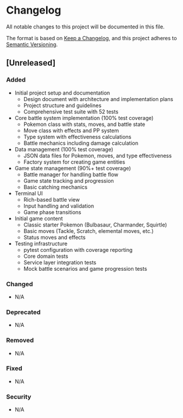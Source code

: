 # Changelog

All notable changes to this project will be documented in this file.

The format is based on [Keep a Changelog](https://keepachangelog.com/en/1.0.0/),
and this project adheres to [Semantic Versioning](https://semver.org/spec/v2.0.0.html).

## [Unreleased]

### Added
- Initial project setup and documentation
  - Design document with architecture and implementation plans
  - Project structure and guidelines
  - Comprehensive test suite with 52 tests
- Core battle system implementation (100% test coverage)
  - Pokemon class with stats, moves, and battle state
  - Move class with effects and PP system
  - Type system with effectiveness calculations
  - Battle mechanics including damage calculation
- Data management (100% test coverage)
  - JSON data files for Pokemon, moves, and type effectiveness
  - Factory system for creating game entities
- Game state management (90%+ test coverage)
  - Battle manager for handling battle flow
  - Game state tracking and progression
  - Basic catching mechanics
- Terminal UI
  - Rich-based battle view
  - Input handling and validation
  - Game phase transitions
- Initial game content
  - Classic starter Pokemon (Bulbasaur, Charmander, Squirtle)
  - Basic moves (Tackle, Scratch, elemental moves, etc.)
  - Status moves and effects
- Testing infrastructure
  - pytest configuration with coverage reporting
  - Core domain tests
  - Service layer integration tests
  - Mock battle scenarios and game progression tests

### Changed
- N/A

### Deprecated
- N/A

### Removed
- N/A

### Fixed
- N/A

### Security
- N/A
